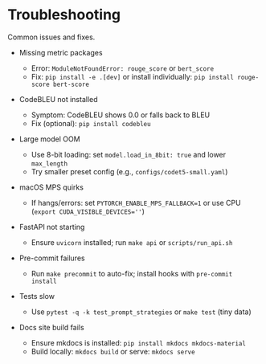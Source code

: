 # Troubleshooting

Common issues and fixes.

- Missing metric packages
  - Error: `ModuleNotFoundError: rouge_score` or `bert_score`
  - Fix: `pip install -e .[dev]` or install individually: `pip install rouge-score bert-score`
- CodeBLEU not installed
  - Symptom: CodeBLEU shows 0.0 or falls back to BLEU
  - Fix (optional): `pip install codebleu`
- Large model OOM
  - Use 8-bit loading: set `model.load_in_8bit: true` and lower `max_length`
  - Try smaller preset config (e.g., `configs/codet5-small.yaml`)
- macOS MPS quirks
  - If hangs/errors: set `PYTORCH_ENABLE_MPS_FALLBACK=1` or use CPU (`export CUDA_VISIBLE_DEVICES=''`)
- FastAPI not starting
  - Ensure `uvicorn` installed; run `make api` or `scripts/run_api.sh`
- Pre-commit failures
  - Run `make precommit` to auto-fix; install hooks with `pre-commit install`
- Tests slow
  - Use `pytest -q -k test_prompt_strategies` or `make test` (tiny data)

- Docs site build fails
  - Ensure mkdocs is installed: `pip install mkdocs mkdocs-material`
  - Build locally: `mkdocs build` or serve: `mkdocs serve`
